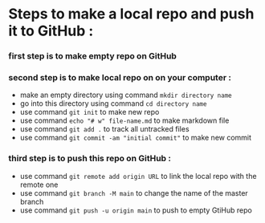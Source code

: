 # Steps to make a local repo and push it to GitHub : 
### first step is to make empty repo on GitHub 
### second step is to make local repo on on your computer :
- make an empty directory using command `mkdir directory name`
- go into this directory using command `cd directory name`
- use command `git init` to make new repo
- use command `echo "# w" file-name.md` to make markdown file
- use command `git add .` to track all untracked files
- use command `git commit -am "initial commit"` to make new commit

### third step is to push this repo on GitHub :
- use command `git remote add origin URL` to link the local repo with the remote one
- use command `git branch -M main` to change the name of the master branch
- use command `git push -u origin main` to push to empty GtiHub repo
